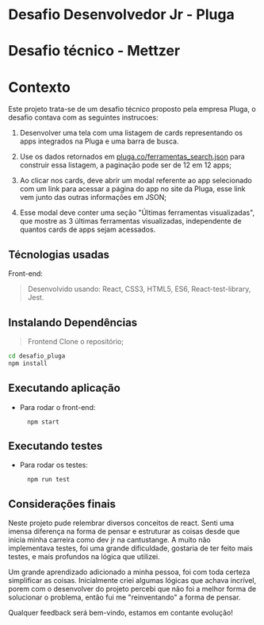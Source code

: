 # Desafio Desenvolvedor Jr - Pluga

# Desafio técnico - Mettzer

# Contexto
Este projeto trata-se de um desafio técnico proposto pela empresa Pluga, o desafio contava com as seguintes instrucoes: 

1. Desenvolver uma tela com uma listagem de cards representando os apps integrados na Pluga e uma barra de busca.
                                                        
2. Use os dados retornados em [pluga.co/ferramentas_search.json](https://pluga.co/ferramentas_search.json) para construir essa listagem, a paginação pode ser de 12 em 12 apps;

3. Ao clicar nos cards, deve abrir um modal referente ao app selecionado com um link para acessar a página do app no site da Pluga, esse link vem junto das outras informações em JSON;

4. Esse modal deve conter uma seção "Últimas ferramentas visualizadas", que mostre as 3 últimas ferramentas visualizadas, independente de quantos cards de apps sejam acessados.

## Técnologias usadas

Front-end:
> Desenvolvido usando: React, CSS3, HTML5, ES6, React-test-library, Jest.


## Instalando Dependências

> Frontend
Clone o repositório;
```bash
cd desafio_pluga 
npm install
``` 
## Executando aplicação

* Para rodar o front-end:

  ```
    npm start
  ```

## Executando testes

* Para rodar os testes:

  ```
    npm run test
  ```

## Considerações finais

Neste projeto pude relembrar diversos conceitos de react. Senti uma imensa diferença na forma de pensar e estruturar as coisas desde que inicia minha carreira como dev jr na cantustange.
A muito não implementava testes, foi uma grande dificuldade, gostaria de ter feito mais testes, e mais profundos na lógica que utilizei.

Um grande aprendizado adicionado a minha pessoa, foi com toda certeza simplificar as coisas. Inicialmente criei algumas lógicas que achava incrível, porem com o desenvolver do projeto percebi que não foi a melhor forma de solucionar o problema, então fui me "reinventando" a forma de pensar.

Qualquer feedback será bem-vindo, estamos em contante evolução!